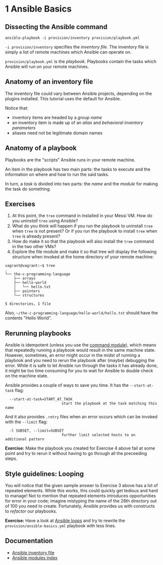 # 1 Ansible Basics

## Dissecting the Ansible command

```
ansible-playbook -i provision/inventory provision/playbook.yml
```

`-i provision/inventory` specifies the _inventory file_. The inventory file is
simply a list of remote machines which Ansible can operate on.

`provision/playbook.yml` is the _playbook_. Playbooks contain the tasks which
Ansible will run on your remote machines.

## Anatomy of an inventory file

The inventory file could vary between Ansible projects, depending on the plugins
installed. This tutorial uses the default for Ansible.

Notice that:
- inventory items are headed by a _group name_
- an inventory item is made up of an _alias_ and _behavioral inventory parameters_
- aliases need not be legitimate domain names

## Anatomy of a playbook

Playbooks are the "scripts" Ansible runs in your remote machine.

An item in the playbook has two main parts: the tasks to execute and the
information on where and how to run the said tasks.

In turn, a _task_ is divided into two parts: the _name_ and the _module_ for
making the task do something.

## Exercises

1. At this point, the `tree` command in installed in your Messi VM. How do
you _uninstall_ `tree` using Ansible?
2. What do you think will happen if you run the playbook to uninstall `tree`
when `tree` is not present? Or if you run the playbook to install `tree` when
`tree` is already present?
3. How do make it so that the playbook will also install the `tree` command in
the two other VMs?
4. Explore the file module and make it so that tree will display the following
structure when invoked at the home directory of your remote machine:

```
vagrant@vagrant:~$ tree
.
└── the-c-programming-language
    ├── arrays
    ├── hello-world
    │   └── hello.txt
    ├── pointers
    └── structures

5 directories, 1 file

```

Also, `~/the-c-programming-language/hello-world/hello.txt` should have the
contents "Hello World".

## Rerunning playbooks

Ansible is idempotent (unless you use the [command module](https://docs.ansible.com/ansible/2.5/modules/command_module.html)),
which means that repeatedly running a playbook would result in the same machine
state. However, sometimes, an error might occur in the midst of running a
playbook and you need to rerun the playbook after (maybe) debugging the error.
While it is safe to let Ansible run through the tasks it has already done, it
might be too time consuming for you to wait for Ansible to double check on the
machine state.

Ansible provides a couple of ways to save you time. It has the `--start-at-task`
flag:

```
  --start-at-task=START_AT_TASK
                          start the playbook at the task matching this name

```

And it also provides `.retry` files when an error occurs which can be invoked
with the `--limit` flag:

```
  -l SUBSET, --limit=SUBSET
                          further limit selected hosts to an additional pattern
```

**Exercise:** Make the playbook you created for Exercise 4 above fail at some
point and try to rerun it without having to go through all the preceeding steps.

## Style guidelines: Looping

You will notice that the given sample answer to Exercise 3 above has a lot of
repeated elements. While this works, this could quickly get tedious and hard to
manage! Not to mention that repeated elements introduces opportunities for error
in your code; imagine mistyping the name of the 28th directory out of 100 you
need to create. Fortunately, Ansible provides us with constructs to _refactor_
our playbooks.

**Exercise:** Have a look at [Ansible loops](https://docs.ansible.com/ansible/2.5/user_guide/playbooks_loops.html)
and try to rewrite the `provision/ansible-basics.yml` playbook with less lines.

## Documentation

- [Ansible inventory file](https://docs.ansible.com/ansible/latest/user_guide/intro_inventory.html)
- [Ansible modules index](https://docs.ansible.com/ansible/2.6/modules/modules_by_category.html)
